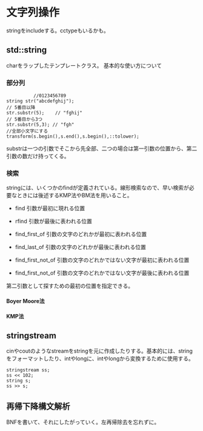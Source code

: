 # 文字列操作

stringをincludeする。cctypeもいるかも。

## std::string
charをラップしたテンプレートクラス。 基本的な使い方について

### 部分列
~~~~~~{.cpp}
          //0123456789
string str("abcdefghij");
// 5番目以降
str.substr(5);    // "fghij"
// 5番目から3つ
str.substr(5,3); // "fgh"
//全部小文字にする
transform(s.begin(),s.end(),s.begin(),::tolower);
~~~~~~

substrは一つの引数でそこから先全部、二つの場合は第一引数の位置から、第二
引数の数だけ持ってくる。

### 検索

stringには、いくつかのfindが定義されている。線形検索なので、早い検索が必
要なときには後述するKMP法やBM法を用いること。

-   find 引数が最初に現れる位置

-   rfind 引数が最後に表われる位置

-   find_first_of 引数の文字のどれかが最初に表われる位置

-   find_last_of 引数の文字のどれかが最後に表われる位置

-   find_first_not_of
    引数の文字のどれかではない文字が最初に表われる位置

-   find_first_not_of
    引数の文字のどれかではない文字が最後に表われる位置

第二引数として探すための最初の位置を指定できる。

#### Boyer Moore法


#### KMP法


## stringstream

cinやcoutのようなstreamをstringを元に作成したりする。基本的には、string
をフォーマットしたり、intやlongに、intやlongから変換するために使用する。

~~~~~~{.cpp}
stringstream ss;
ss << 102;
string s;
ss >> s;
~~~~~~

## 再帰下降構文解析
BNFを書いて、それにしたがっていく。左再帰除去を忘れずに。

~~~~~~{include="cpp/parse.cpp" .cpp}
~~~~~~
